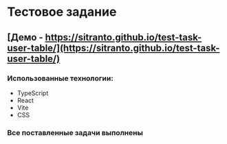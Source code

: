 # Тестовое задание
## [Демо - https://sitranto.github.io/test-task-user-table/](https://sitranto.github.io/test-task-user-table/)
### Использованные технологии:
* TypeScript
* React
* Vite
* CSS
### Все поставленные задачи выполнены
